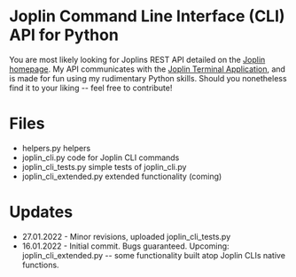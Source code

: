 # Joplin Command Line Interface (CLI) API for Python
You are most likely looking for Joplins REST API detailed on the [Joplin homepage](https://joplinapp.org/api/references/rest_api/). My API communicates with the [Joplin Terminal Application](https://joplinapp.org/terminal/), and is made for fun using my rudimentary Python skills. Should you nonetheless find it to your liking -- feel free to contribute!

# Files
- helpers.py                helpers
- joplin_cli.py             code for Joplin CLI commands
- joplin_cli_tests.py       simple tests of joplin_cli.py
- joplin_cli_extended.py    extended functionality (coming)

# Updates
- 27.01.2022 - Minor revisions, uploaded joplin_cli_tests.py
- 16.01.2022 - Initial commit. Bugs guaranteed. Upcoming: joplin_cli_extended.py -- some functionality built atop Joplin CLIs native functions.
